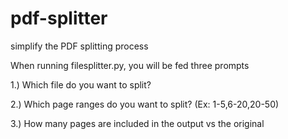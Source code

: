 # pdf-splitter
 simplify the PDF splitting process


When running filesplitter.py, you will be fed three prompts

1.) Which file do you want to split?

2.) Which page ranges do you want to split? (Ex: 1-5,6-20,20-50)

3.) How many pages are included in the output vs the original

